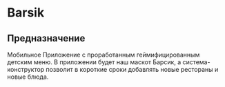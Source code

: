 # Barsik
## Предназначение

 Мобильное Приложение  с проработанным геймифицированным детским меню. В приложении будет наш маскот Барсик, а система-конструктор позволит в короткие сроки добавлять новые рестораны и новые блюда.
